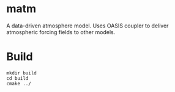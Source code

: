 # matm

A data-driven atmosphere model. Uses OASIS coupler to deliver atmospheric forcing fields to other models.

# Build

```{bash}
mkdir build
cd build
cmake ../
```
